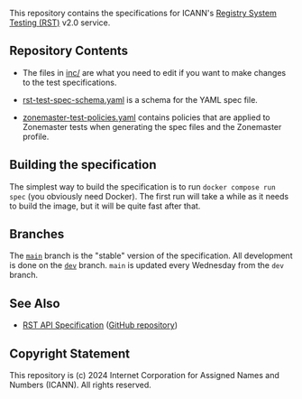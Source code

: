 This repository contains the specifications for ICANN's [Registry System Testing
(RST)](https://icann.org/resources/registry-system-testing-v2.0) v2.0 service.

## Repository Contents

* The files in [inc/](inc/) are what you need to edit if you want to make
  changes to the test specifications.

* [rst-test-spec-schema.yaml](rst-test-spec-schema.yaml) is a schema for the
  YAML spec file.

* [zonemaster-test-policies.yaml](zonemaster-test-policies.yaml) contains
  policies that are applied to Zonemaster tests when generating the spec files
  and the Zonemaster profile.

## Building the specification

The simplest way to build the specification is to run `docker compose run spec`
(you obviously need Docker). The first run will take a while as it needs to
build the image, but it will be quite fast after that.

## Branches

The [`main`](https://icann.github.io/rst-api-spec/tree/main) branch is the
"stable" version of the specification. All development is done on the
[`dev`](https://icann.github.io/rst-api-spec/tree/dev) branch. `main` is updated
every Wednesday from the `dev` branch.

## See Also

* [RST API Specification](https://icann.github.io/rst-api-spec) ([GitHub repository](https://github.com/icann/rst-api-spec))

## Copyright Statement

This repository is (c) 2024 Internet Corporation for Assigned Names and Numbers
(ICANN). All rights reserved.

